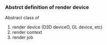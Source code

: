 ### Abstrct definition of render device ###

Abstract class of

1. render device (D3D deviceO, GL device, etc)
2. render context
3. render job
